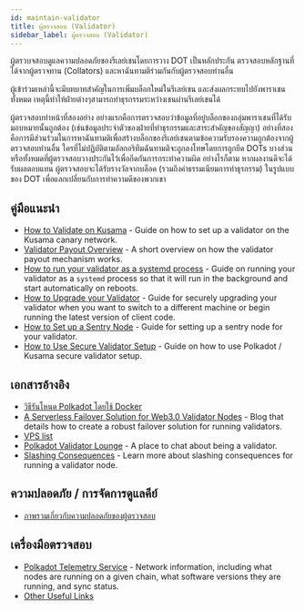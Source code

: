 ```yaml
---
id: maintain-validator
title: ผู้ตรวจสอบ (Validator)
sidebar_label: ผู้ตรวจสอบ (Validator)
---
```


ผู้ตรวบจสอบดูแลความปลอดภัยของรีเลย์เชนโดยการวาง DOT เป็นหลักประกัน ตรวจสอบหลักฐานที่ได้จากผู้ตรวจทาน (Collators) และหาฉันทามติร่วมกันกับผู้ตรวจสอบท่านอื่น

ผู้เข้าร่วมเหล่านี้จะมีบทบาทสำคัญในการเพิ่มบล็อกใหม่ในรีเลย์เชน และส่งผลกระทบไปยังพาราเชนทั้งหมด เหตุนี้ทำให้ฝ่ายต่างๆสามารถทำธุรกรรมระหว่างเชนผ่านรีเลย์เชนได้

ผู้ตรวจสอบทำหน้าที่สองอย่าง อย่างแรกคือการตรวจสอบว่าข้อมูลที่อยู่บล็อกของกลุ่มพาราเชนที่ได้รับมอบหมายนั้นถูกต้อง (เช่นข้อมูลประจำตัวของฝ่ายที่ทำธุรกรรมและสาระสำคัญของสัญญา) อย่างที่สองคือการมีส่วนร่วมในการหาฉันทามติเพื่อสร้างบล็อกของรีเลย์เชนตามข้อความรับรองความถูกต้องจากผู้ตรวจสอบท่านอื่น ใครที่ไม่ปฏิบัติตามอัลกอริทึมฉันทามติจะถูกลงโทษโดยการถูกยึด DOTs บางส่วนหรือทั้งหมดที่ผู้ตรวจสอบวางประกันไว้เพื่อกีดกันการกระทำความผิด อย่างไรก็ตาม หากผลงานดีจะได้รับผลตอบแทน ผู้ตรวจสอบจะได้รับรางวัลจากบล็อค (รวมถึงค่าธรรมเนียมการทำธุรกรรม) ในรูปแบบของ DOT เพื่อแลกเปลี่ยนกับการทำความดีของพวกเขา

## คู่มือแนะนำ

- [How to Validate on Kusama](maintain-guides-how-to-validate-kusama) - Guide on how to set up a validator on the Kusama canary network.
- [Validator Payout Overview](maintain-guides-validator-payout) - A short overview on how the validator payout mechanism works.
- [How to run your validator as a systemd process](maintain-guides-how-to-systemd) - Guide on running your validator as a `systemd` process so that it will run in the background and start automatically on reboots.
- [How to Upgrade your Validator](maintain-guides-how-to-upgrade) - Guide for securely upgrading your validator when you want to switch to a different machine or begin running the latest version of client code.
- [How to Set up a Sentry Node](maintain-guides-how-to-setup-sentry-node) - Guide for setting up a sentry node for your validator.
- [How to Use Secure Validator Setup](maintain-guides-how-to-use-polkadot-secure-validator) - Guide on how to use Polkadot / Kusama secure validator setup.

## เอกสารอ้างอิง

- [วิธีรันโหนด Polkadot โดยใช้ Docker](https://medium.com/@acvlls/setting-up-a-maintain-the-easy-way-3a885283091f)
- [A Serverless Failover Solution for Web3.0 Validator Nodes](https://medium.com/hackernoon/a-serverless-failover-solution-for-web-3-0-validator-nodes-e26b9d24c71d) - Blog that details how to create a robust failover solution for running validators.
- [VPS list](maintain-guides-how-to-validate-kusama#vps-list)
- [Polkadot Validator Lounge](https://matrix.to/#/!NZrbtteFeqYKCUGQtr:matrix.parity.io?via=matrix.parity.io&via=matrix.org&via=web3.foundation) - A place to chat about being a validator.
- [Slashing Consequences](https://wiki.polkadot.network/docs/en/learn-staking#slashing) - Learn more about slashing consequences for running a validator node.

## ความปลอดภัย / การจัดการดูแลคีย์

- [ภาพรวมเกี่ยวกับความปลอดภัยของผู้ตรวจสอบ](https://github.com/w3f/validator-security)

## เครื่องมือตรวจสอบ

- [Polkadot Telemetry Service](https://telemetry.polkadot.io/#list/Kusama%20CC3) - Network information, including what nodes are running on a given chain, what software versions they are running, and sync status.
- [Other Useful Links](https://forum.web3.foundation/t/useful-links-for-validators/20)
